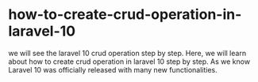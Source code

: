 # how-to-create-crud-operation-in-laravel-10
we will see the laravel 10 crud operation step by step. Here, we will learn about how to create crud operation in laravel 10 step by step. As we know Laravel 10 was officially released with many new functionalities.
